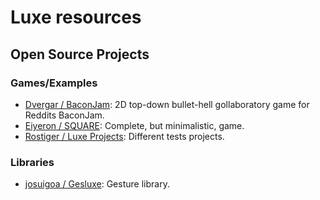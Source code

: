 # Luxe resources


## Open Source Projects

### Games/Examples
* [Dvergar / BaconJam](https://github.com/Dvergar/BaconJam): 2D top-down bullet-hell gollaboratory game for Reddits BaconJam. 
* [Eiyeron / SQUARE](https://github.com/Eiyeron/-SQUARE-): Complete, but minimalistic, game.
* [Rostiger / Luxe Projects](https://github.com/Rostiger/Luxe_Projects): Different tests projects.

### Libraries
* [josuigoa / Gesluxe](https://github.com/josuigoa/Gesluxe): Gesture library.